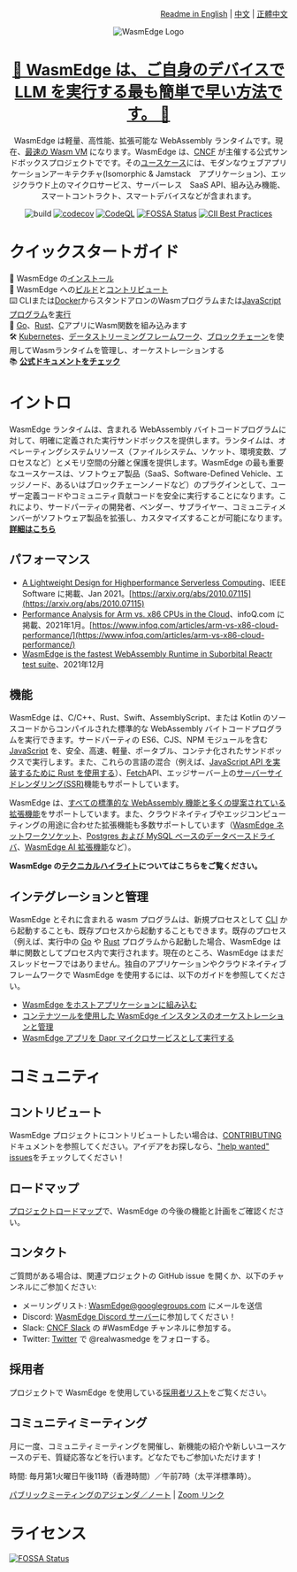 <div align="right">

  [Readme in English](README.md) | [中文](README-zh.md) | [正體中文](README-zh-TW.md)

</div>

<div align="center">

![WasmEdge Logo](/docs/wasmedge-runtime-logo.png)

# [🤩 WasmEdge は、ご自身のデバイスで LLM を実行する最も簡単で早い方法です。 🤩](https://www.secondstate.io/articles/wasm-runtime-agi/)

WasmEdge は軽量、高性能、拡張可能な WebAssembly ランタイムです。現在、[最速の Wasm VM](https://ieeexplore.ieee.org/document/9214403) になります。WasmEdge は、[CNCF](https://www.cncf.io/) が主催する公式サンドボックスプロジェクトでです。その[ユースケース](https://wasmedge.org/book/en/use_cases.html)には、モダンなウェブアプリケーションアーキテクチャ(Isomorphic & Jamstack　アプリケーション)、エッジクラウド上のマイクロサービス、サーバーレス　SaaS API、組み込み機能、スマートコントラクト、スマートデバイスなどが含まれます。

![build](https://github.com/WasmEdge/WasmEdge/workflows/build/badge.svg)
[![codecov](https://codecov.io/gh/WasmEdge/WasmEdge/branch/master/graph/badge.svg)](https://codecov.io/gh/WasmEdge/WasmEdge)
[![CodeQL](https://github.com/WasmEdge/WasmEdge/actions/workflows/codeql-analysis.yml/badge.svg)](https://github.com/WasmEdge/WasmEdge/actions/workflows/codeql-analysis.yml)
[![FOSSA Status](https://app.fossa.com/api/projects/git%2Bgithub.com%2FWasmEdge%2FWasmEdge.svg?type=shield)](https://app.fossa.com/projects/git%2Bgithub.com%2FWasmEdge%2FWasmEdge?ref=badge_shield)
[![CII Best Practices](https://bestpractices.coreinfrastructure.org/projects/5059/badge)](https://bestpractices.coreinfrastructure.org/projects/5059)

</div>

# クイックスタートガイド

🚀 WasmEdge の[インストール](https://wasmedge.org/docs/start/install) \
🤖 WasmEdge への[ビルド](https://wasmedge.org/docs/category/build-wasmedge-from-source)と[コントリビュート](https://wasmedge.org/docs/contribute/) \
⌨️ CLIまたは[Docker](https://wasmedge.org/docs/start/getting-started/quick_start_docker)からスタンドアロンのWasmプログラムまたは[JavaScriptプログラム](https://wasmedge.org/docs/category/develop-wasm-apps-in-javascript)を[実行](https://wasmedge.org/docs/category/running-with-wasmedge) \
🔌 [Go](https://wasmedge.org/docs/category/go-sdk-for-embedding-wasmedge)、[Rust](https://wasmedge.org/docs/category/rust-sdk-for-embedding-wasmedge)、[C](https://wasmedge.org/docs/category/c-sdk-for-embedding-wasmedge)アプリにWasm関数を組み込みます \
🛠 [Kubernetes](https://wasmedge.org/docs/category/deploy-wasmedge-apps-in-kubernetes)、[データストリーミングフレームワーク](https://wasmedge.org/docs/embed/use-case/yomo)、[ブロックチェーン](https://medium.com/ethereum-on-steroids/running-ethereum-smart-contracts-in-a-substrate-blockchain-56fbc27fc95a)を使用してWasmランタイムを管理し、オーケストレーションする \
📚 **[公式ドキュメントをチェック](https://wasmedge.org/docs/)**

# イントロ

WasmEdge ランタイムは、含まれる WebAssembly バイトコードプログラムに対して、明確に定義された実行サンドボックスを提供します。ランタイムは、オペレーティングシステムリソース（ファイルシステム、ソケット、環境変数、プロセスなど）とメモリ空間の分離と保護を提供します。WasmEdge の最も重要なユースケースは、ソフトウェア製品（SaaS、Software-Defined Vehicle、エッジノード、あるいはブロックチェーンノードなど）のプラグインとして、ユーザー定義コードやコミュニティ貢献コードを安全に実行することになります。これにより、サードパーティの開発者、ベンダー、サプライヤー、コミュニティメンバーがソフトウェア製品を拡張し、カスタマイズすることが可能になります。**[詳細はこちら](https://wasmedge.org/docs/contribute/users)**

## パフォーマンス

* [A Lightweight Design for Highperformance Serverless Computing](https://arxiv.org/abs/2010.07115)、IEEE Software に掲載、Jan 2021。[https://arxiv.org/abs/2010.07115](https://arxiv.org/abs/2010.07115)
* [Performance Analysis for Arm vs. x86 CPUs in the Cloud](https://www.infoq.com/articles/arm-vs-x86-cloud-performance/)、infoQ.com に掲載、2021年1月。[https://www.infoq.com/articles/arm-vs-x86-cloud-performance/](https://www.infoq.com/articles/arm-vs-x86-cloud-performance/)
* [WasmEdge is the fastest WebAssembly Runtime in Suborbital Reactr test suite](https://blog.suborbital.dev/suborbital-wasmedge)、2021年12月

## 機能

WasmEdge は、C/C++、Rust、Swift、AssemblyScript、または Kotlin のソースコードからコンパイルされた標準的な WebAssembly バイトコードプログラムを実行できます。サードパーティの ES6、CJS、NPM モジュールを含む [JavaScript](https://wasmedge.org/docs/category/develop-wasm-apps-in-javascript) を、安全、高速、軽量、ポータブル、コンテナ化されたサンドボックスで実行します。また、これらの言語の混合（例えば、[JavaScript API を実装するために Rust を使用する](https://wasmedge.org/docs/develop/javascript/rust)）、[Fetch](https://wasmedge.org/docs/develop/javascript/networking#fetch-client)API、エッジサーバー上の[サーバーサイドレンダリング(SSR)](https://wasmedge.org/docs/develop/javascript/ssr)機能もサポートしています。

WasmEdge は、[すべての標準的な WebAssembly 機能と多くの提案されている拡張機能](https://wasmedge.org/docs/start/wasmedge/extensions/proposals)をサポートしています。また、クラウドネイティブやエッジコンピューティングの用途に合わせた拡張機能も多数サポートしています（[WasmEdge ネットワークソケット](https://wasmedge.org/docs/category/socket-networking)、[Postgres および MySQL ベースのデータベースドライバ](https://wasmedge.org/docs/category/database-drivers)、[WasmEdge AI 拡張機能](https://wasmedge.org/docs/category/ai-inference)など）。

 **WasmEdge の[テクニカルハイライト](https://wasmedge.org/docs/start/wasmedge/features)についてはこちらをご覧ください。**

## インテグレーションと管理

WasmEdge とそれに含まれる wasm プログラムは、新規プロセスとして [CLI](https://wasmedge.org/docs/category/running-with-wasmedge) から起動することも、既存プロセスから起動することもできます。既存のプロセス（例えば、実行中の [Go](https://wasmedge.org/docs/category/go-sdk-for-embedding-wasmedge) や [Rust](https://wasmedge.org/docs/category/rust-sdk-for-embedding-wasmedge) プログラムから起動した場合、WasmEdge は単に関数としてプロセス内で実行されます。現在のところ、WasmEdge はまだスレッドセーフではありません。独自のアプリケーションやクラウドネイティブフレームワークで WasmEdge を使用するには、以下のガイドを参照してください。

* [WasmEdge をホストアプリケーションに組み込む](https://wasmedge.org/docs/embed/overview)
* [コンテナツールを使用した WasmEdge インスタンスのオーケストレーションと管理](https://wasmedge.org/docs/category/deploy-wasmedge-apps-in-kubernetes)
* [WasmEdge アプリを Dapr マイクロサービスとして実行する](https://wasmedge.org/docs/develop/rust/dapr)

# コミュニティ

## コントリビュート

WasmEdge プロジェクトにコントリビュートしたい場合は、[CONTRIBUTING](https://wasmedge.org/docs/contribute/overview) ドキュメントを参照してください。アイデアをお探しなら、["help wanted" issues](https://github.com/WasmEdge/WasmEdge/issues?q=is%3Aissue+is%3Aopen+label%3A%22help+wanted%22)をチェックしてください！

## ロードマップ

[プロジェクトロードマップ](https://github.com/WasmEdge/WasmEdge/blob/master/docs/ROADMAP.md)で、WasmEdge の今後の機能と計画をご確認ください。

## コンタクト

ご質問がある場合は、関連プロジェクトの GitHub issue を開くか、以下のチャンネルにご参加ください:

* メーリングリスト: [WasmEdge@googlegroups.com](https://groups.google.com/g/wasmedge/) にメールを送信
* Discord: [WasmEdge Discord サーバー](https://discord.gg/h4KDyB8XTt)に参加してください！
* Slack: [CNCF Slack](https://slack.cncf.io/) の #WasmEdge チャンネルに参加する。
* Twitter: [Twitter](https://twitter.com/realwasmedge) で @realwasmedge をフォローする。

## 採用者

プロジェクトで WasmEdge を使用している[採用者リスト](https://wasmedge.org/docs/contribute/users/)をご覧ください。

## コミュニティミーティング

月に一度、コミュニティミーティングを開催し、新機能の紹介や新しいユースケースのデモ、質疑応答などを行います。どなたでもご参加いただけます！

時間: 毎月第1火曜日午後11時（香港時間）／午前7時（太平洋標準時）。

[パブリックミーティングのアジェンダ／ノート](https://docs.google.com/document/d/1iFlVl7R97Lze4RDykzElJGDjjWYDlkI8Rhf8g4dQ5Rk/edit#) | [Zoom リンク](https://us06web.zoom.us/j/89156807241?pwd=VHl5VW5BbmY2eUtTYkY0Zm9yUHRRdz09)

# ライセンス

[![FOSSA Status](https://app.fossa.com/api/projects/git%2Bgithub.com%2FWasmEdge%2FWasmEdge.svg?type=large)](https://app.fossa.com/projects/git%2Bgithub.com%2FWasmEdge%2FWasmEdge?ref=badge_large)
